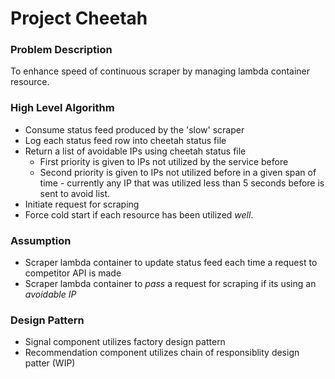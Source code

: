 # Project Cheetah


### Problem Description
To enhance speed of continuous scraper by managing lambda container resource.


### High Level Algorithm
- Consume status feed produced by the 'slow' scraper
- Log each status feed row into cheetah status file
- Return a list of avoidable IPs using cheetah status file
    - First priority is given to IPs not utilized by the service before
    - Second priority is given to IPs not utilized before in a given span of time - currently any IP that was utilized less than 5 seconds before is sent to avoid list.
- Initiate request for scraping
- Force cold start if each resource has been utilized *well*.


### Assumption
- Scraper lambda container to update status feed each time a request to competitor API is made
- Scraper lambda container to *pass* a request for scraping if its using an *avoidable IP*


### Design Pattern
- Signal component utilizes factory design pattern
- Recommendation component utilizes chain of responsiblity design patter (WIP)


<!-- ### Instructions
- Please run the following steps in terminal.
```
    cd project-cheetah
    python3 -m venv venv
    source venv/bin/activate
    pip install -r requirements.txt
    bash simulate.sh
``` -->
